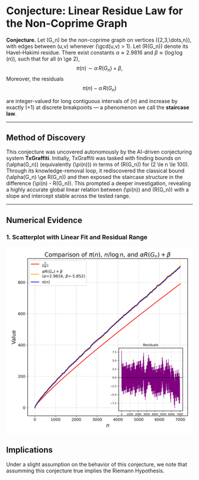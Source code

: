 # Conjecture: Linear Residue Law for the Non-Coprime Graph

**Conjecture.**
Let \(G_n\) be the non-coprime graph on vertices \(\{2,3,\dots,n\}\), with edges between \(u,v\) whenever \(\gcd(u,v) > 1\).
Let \(R(G_n)\) denote its Havel–Hakimi residue. There exist constants
$\alpha \approx 2.9816$ and $\beta \approx (\log\log(n))$, such that for all \(n \ge 2\),
$$
\pi(n) \sim \alpha\,R(G_n) + \beta,
$$
Moreover, the residuals
$$
\pi(n) - \alpha\,R(G_n)
$$

are integer-valued for long contiguous intervals of \(n\) and increase by exactly \(+1\) at discrete breakpoints — a phenomenon we call the **staircase law**.

---

## Method of Discovery

This conjecture was uncovered autonomously by the AI-driven conjecturing system **TxGraffiti**.
Initially, TxGraffiti was tasked with finding bounds on \(\alpha(G_n)\) (equivalently \(\pi(n)\)) in terms of \(R(G_n)\) for \(2 \le n \le 100\).
Through its knowledge-removal loop, it rediscovered the classical bound \(\alpha(G_n) \ge R(G_n)\) and then exposed the staircase structure in the difference \(\pi(n) - R(G_n)\).
This prompted a deeper investigation, revealing a highly accurate global linear relation between \(\pi(n)\) and \(R(G_n)\) with a slope and intercept stable across the tested range.

---

## Numerical Evidence

### 1. Scatterplot with Linear Fit and Residual Range

![pi_vs_residue_fit](pi_vs_residue_with_inset.png)

## Implications

Under a slight assumption on the behavior of this conjecture, we note that assumming this conjecture true implies the Riemann Hypothesis.
